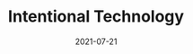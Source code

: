 ---
layout: blocks
title: Intentional Technology
date: 2021-07-21
page_sections:
  - block: hero-1
    headline: <strong>Reclaim your life from addictive technology.</strong>
    content:
      Make technology work for you. Not the other way around.
      <hr style="width:50%; margin:auto;">
      <p>
        Introducing our free 30 day group accountability program. <br>
        Cohort 3 runs from August 6 - September 6. <br>
        <strong>Registration closes on August 3.</strong>
      </p>
    cta:
      enabled: true
      url: '#signup'
      button_text: 'Join for Free'
  - block: one-column-1
    headline: Who this program is for
    trim: true
  - block: three-column-1
    class: circle
    col_1:
      image:
        image: '/uploads/student.jpeg'
        alt_text: Student
      headline: Students
      content: Do you struggle with procrastination and waste too much time on the Internet?
    col_2:
      image:
        image: '/uploads/professional.jpeg'
        alt_text: Professional
      headline: Professionals
      content: Do you spend your precious free time on screens instead of working towards your personal goals?
    col_3:
      image:
        image: '/uploads/creative.jpeg'
        alt_text: Creative
      headline: Creatives
      content: Do you feel constantly over-stimulated and lack the blank space required for creativity?
  - block: one-column-1
    headline: Be more productive, happy and fulfilled
    caption: Experience a better life in 5 weeks
    trim: true
    class: alt
  - block: three-column-1
    class: alt
    col_1:
      headline: Improved Productivity
      content: Free yourself from mindless distractions that impede on your goals. Get more done.
    col_2:
      headline: Better Mental Health
      content: Addictive technology is the 21st century cigarette. Kick the habit and be happier.
    col_3:
      headline: Greater Fulfillment
      content: Cultivate high-quality leisure to be more energized and fulfilled.
  - block: one-column-1
    headline: How it works
    trim: true
  - block: three-column-1
    col_1:
      image:
        image: '/uploads/community.png'
        alt_text: Community
      headline: 1. Meet your Cohort
      content: After registration, we place you into a “Moai” - your intimate cohort of 4 people. You are each other’s source of motivation, accountability and shared learning. There's nothing quite like growing together!
    col_2:
      image:
        image: '/uploads/challenge.png'
        alt_text: Challenge
      headline: 2. Follow your Challenge
      content: Every week, you set your own challenge. Your weekly check-in is to share your experience and findings with your Moai via a quick, guided questionnaire. If you don't do this, your card is charged to charity (not us). Skin in the game!
    col_3:
      image:
        image: '/uploads/healthy-lifestyle.png'
        alt_text: Healthy Lifestyle
      headline: 3. Finish!
      content: You are now a changed person! Pay us what you think it was worth after the program ends and only if you see results. We only make money if you succeed.
  - block: one-column-1
    headline: Register
    caption: After reading these important details
    trim: true
    class: alt
  - block: three-column-1
    class: alt
    col_1:
      headline: Dates
      content:
        <ul>
        <li>Registration closes on August 3.</li>
        <li>The program runs for 30 days - from August 6 to September 6. </li>
        </ul>
    col_2:
      headline: Check-Ins
      content:
        <ul>
        <li>Check-ins are mandatory. They only take 20 minutes to complete.</li>
        <li>There are 5 in total - due every Sunday (Aug 8, 15, 22, 29, Sep 5).</li>
        <li>Your answers are shared with your Moai.</li>
        </ul>
    col_3:
      headline: Cost
      content:
        <ul>
        <li>It's free to participate, but a credit card is required to register.</li>
        <li>You will be charged $100 to charity (not us) if you don't submit all the check-ins on time.</li>
        <li>Upon completing the program, you can pay us what you want.</li>
        </ul>
  - block: registration-bar
    slug: signup
    class: alt
  - block: footer-1
    content: 'Made with ❤︎ in NYC · team@themoai.org'
---